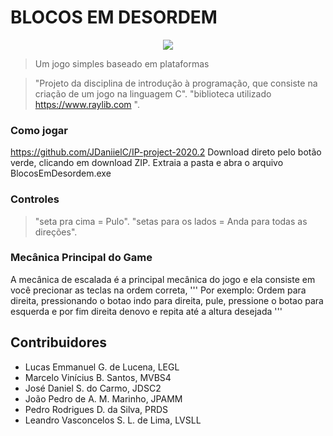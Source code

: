 # BLOCOS EM DESORDEM

<p align="center">
<image src="/Assets/Iniciodojogo2.png">
</p>

> Um jogo simples baseado em plataformas 

> "Projeto da disciplina de introdução à programação, que consiste na criação de um jogo na linguagem C".
> "biblioteca utilizado https://www.raylib.com ".

### Como jogar
https://github.com/JDaniielC/IP-project-2020.2 Download direto pelo botão verde, clicando em download ZIP.
Extraia a pasta e abra o arquivo BlocosEmDesordem.exe

### Controles
>"seta pra cima = Pulo".
>"setas para os lados = Anda para todas as direções".

### Mecânica Principal do Game

A mecânica de escalada é a principal mecânica do jogo e ela consiste em você precionar as teclas na ordem correta,
'''
  Por exemplo:
Ordem para direita, pressionando o botao indo para direita, pule, pressione o botao para esquerda e por fim direita denovo e repita até a altura desejada
'''

## Contribuidores
- Lucas Emmanuel G. de Lucena, LEGL
- Marcelo Vinícius B. Santos, MVBS4
- José Daniel S. do Carmo, JDSC2
- João Pedro de A. M. Marinho, JPAMM
- Pedro Rodrigues D. da Silva, PRDS
- Leandro Vasconcelos S. L. de Lima, LVSLL

